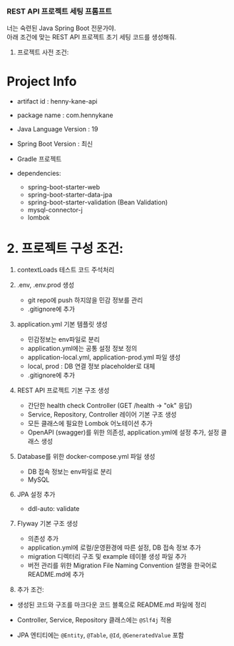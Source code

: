 ### REST API 프로젝트 세팅 프롬프트

너는 숙련된 Java Spring Boot 전문가야.  
아래 조건에 맞는 REST API 프로젝트 초기 세팅 코드를 생성해줘.

1. 프로젝트 사전 조건:

# Project Info

- artifact id : henny-kane-api
- package name : com.hennykane

- Java Language Version : 19
- Spring Boot Version : 최신
- Gradle 프로젝트
- dependencies:
  - spring-boot-starter-web
  - spring-boot-starter-data-jpa
  - spring-boot-starter-validation (Bean Validation)
  - mysql-connector-j
  - lombok

# 2. 프로젝트 구성 조건:

1. contextLoads 테스트 코드 주석처리

2. .env, .env.prod 생성
   - git repo에 push 하지않을 민감 정보를 관리
   - .gitignore에 추가
3. application.yml 기본 템플릿 생성

   - 민감정보는 env파일로 분리
   - application.yml에는 공통 설정 정보 정의
   - application-local.yml, application-prod.yml 파일 생성
   - local, prod : DB 연결 정보 placeholder로 대체
   - .gitignore에 추가

4. REST API 프로젝트 기본 구조 생성

   - 간단한 health check Controller (GET /health → "ok" 응답)
   - Service, Repository, Controller 레이어 기본 구조 생성
   - 모든 클래스에 필요한 Lombok 어노테이션 추가
   - OpenAPI (swagger)를 위한 의존성, application.yml에 설정 추가, 설정 클래스 생성

5. Database를 위한 docker-compose.yml 파일 생성

   - DB 접속 정보는 env파일로 분리
   - MySQL

6. JPA 설정 추가

   - ddl-auto: validate

7. Flyway 기본 구조 생성

   - 의존성 추가
   - application.yml에 로컬/운영환경에 따른 설정, DB 접속 정보 추가
   - migration 디렉터리 구조 및 example 테이블 생성 파일 추가
   - 버전 관리를 위한 Migration File Naming Convention 설명을 한국어로 README.md에 추가

8. 추가 조건:

- 생성된 코드와 구조를 마크다운 코드 블록으로 README.md 파일에 정리

- Controller, Service, Repository 클래스에는 `@Slf4j` 적용
- JPA 엔티티에는 `@Entity`, `@Table`, `@Id`, `@GeneratedValue` 포함
